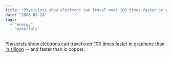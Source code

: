 ```yaml
---
title: "Physicists show electrons can travel over 100 times faster in graphene than in silicon"
date: "2008-03-24"
tags: 
  - "energy"
  - "materials"
---
```


[Physicists show electrons can travel over 100 times faster in graphene than in silicon](http://www.physorg.com/news125574730.html) -- and faster than in copper.
